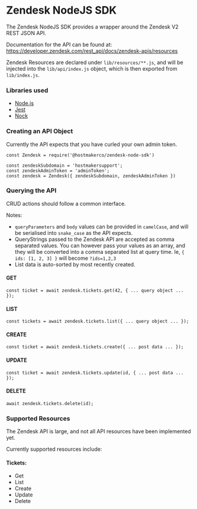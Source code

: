 # Zendesk NodeJS SDK

The Zendesk NodeJS SDK provides a wrapper around the Zendesk V2 REST JSON API.

Documentation for the API can be found at: https://developer.zendesk.com/rest_api/docs/zendesk-apis/resources

Zendesk Resources are declared under `lib/resources/**.js`, and will be injected into the `lib/api/index.js` object, which is then exported from `lib/index.js`.


### Libraries used
* [Node.js](https://nodejs.org/en/)
* [Jest](https://jestjs.io/)
* [Nock](https://github.com/nock/nock)


### Creating an API Object
Currently the API expects that you have curled your own admin token.

```
const Zendesk = require('@hostmakerco/zendesk-node-sdk')

const zendeskSubdomain = 'hostmakersupport';
const zendeskAdminToken = 'adminToken';
const zendesk = Zendesk({ zendeskSubdomain, zendeskAdminToken })
```

### Querying the API

CRUD actions should follow a common interface.

Notes: 
 - `queryParameters` and `body` values can be provided in `camelCase`, and will be serialised into `snake_case` as the API expects.
 - QueryStrings passed to the Zendesk API are accepted as comma separated values. You can however pass your values as an array, and they will be converted into a comma separated list at query time. Ie, `{ ids: [1, 2, 3] }` will become `?ids=1,2,3`
 - List data is auto-sorted by most recently created.


#### GET
```
const ticket = await zendesk.tickets.get(42, { ... query object ... });
```

#### LIST
```
const tickets = await zendesk.tickets.list({ ... query object ... });
```

#### CREATE
```
const ticket = await zendesk.tickets.create({ ... post data ... });
```

#### UPDATE
```
const ticket = await zendesk.tickets.update(id, { ... post data ... });
```

#### DELETE
```
await zendesk.tickets.delete(id);
```

### Supported Resources
The Zendesk API is large, and not all API resources have been implemented yet.

Currently supported resources include:

#### Tickets:
 - Get
 - List
 - Create
 - Update
 - Delete